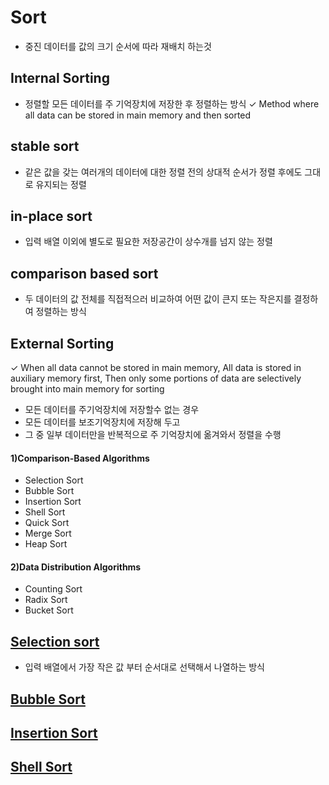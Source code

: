 # Sort

- 중진 데이터를 값의 크기 순서에 따라 재배치 하는것

## Internal Sorting
- 정렬할 모든 데이터를 주 기억장치에 저장한 후 정렬하는 방식
✓ Method where all data can be stored in main memory and then sorted
## stable sort
- 같은 값을 갖는 여러개의 데이터에 대한 정렬 전의 상대적 순서가 정렬 후에도 그대로 유지되는 정렬
## in-place sort
- 입력 배열 이외에 별도로 필요한 저장공간이 상수개를 넘지 않는 정렬
## comparison based sort
- 두 데이터의 값 전체를 직접적으러 비교하여 어떤 값이 큰지 또는 작은지를 결정하여 정렬하는 방식
## External Sorting
✓ When all data cannot be stored in main memory,
All data is stored in auxiliary memory first,
Then only some portions of data are selectively brought into main memory for sorting
- 모든 데이터를 주기억장치에 저장할수 없는 경우
- 모든 데이터를 보조기억장치에 저장해 두고
- 그 중 일부 데이터만을 반복적으로 주 기억장치에 옮겨와서 정렬을 수행
#### 1)Comparison-Based Algorithms

- Selection Sort
- Bubble Sort
- Insertion Sort
- Shell Sort
- Quick Sort
- Merge Sort
- Heap Sort

####  2)Data Distribution Algorithms

- Counting Sort
- Radix Sort
- Bucket Sort
## [Selection sort](./selection/select.md)
- 입력 배열에서 가장 작은 값 부터 순서대로 선택해서 나열하는 방식
## [Bubble Sort](./bubble/bubble_sort.md)

## [Insertion Sort](./insertion/insertion.md)

## [Shell Sort]()